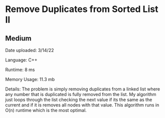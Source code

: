 
# Remove Duplicates from Sorted List II

## Medium

Date uploaded: 3/14/22

Language: C++

Runtime: 8 ms

Memory Usage: 11.3 mb

Details: The problem is simply removing duplicates from a linked list where any number that is duplicated is fully removed from the list. My algorithm just loops through the list checking the next value if its the same as the current and if it is removes all nodes with that value. This algorithm runs in O(n) runtime which is the most optimal.
